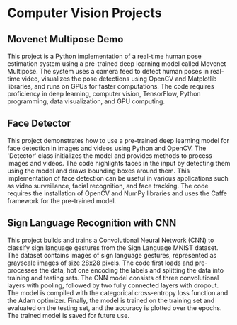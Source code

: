 # Computer Vision Projects

## Movenet Multipose Demo

This project is a Python implementation of a real-time human pose estimation system using a pre-trained deep learning model called Movenet Multipose. The system uses a camera feed to detect human poses in real-time video, visualizes the pose detections using OpenCV and Matplotlib libraries, and runs on GPUs for faster computations. The code requires proficiency in deep learning, computer vision, TensorFlow, Python programming, data visualization, and GPU computing.

## Face Detector

This project demonstrates how to use a pre-trained deep learning model for face detection in images and videos using Python and OpenCV. The 'Detector' class initializes the model and provides methods to process images and videos. The code highlights faces in the input by detecting them using the model and draws bounding boxes around them. This implementation of face detection can be useful in various applications such as video surveillance, facial recognition, and face tracking. The code requires the installation of OpenCV and NumPy libraries and uses the Caffe framework for the pre-trained model.

## Sign Language Recognition with CNN

This project builds and trains a Convolutional Neural Network (CNN) to classify sign language gestures from the Sign Language MNIST dataset. The dataset contains images of sign language gestures, represented as grayscale images of size 28x28 pixels. The code first loads and pre-processes the data, hot one encoding the labels and splitting the data into training and testing sets. The CNN model consists of three convolutional layers with pooling, followed by two fully connected layers with dropout. The model is compiled with the categorical cross-entropy loss function and the Adam optimizer. Finally, the model is trained on the training set and evaluated on the testing set, and the accuracy is plotted over the epochs. The trained model is saved for future use.
